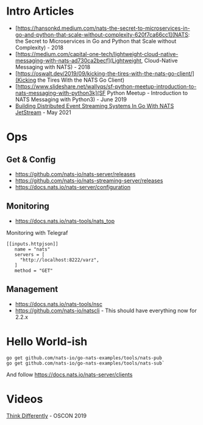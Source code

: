 # Intro Articles
- [https://hansonkd.medium.com/nats-the-secret-to-microservices-in-go-and-python-that-scale-without-complexity-620f7ca66cc1](NATS: the Secret to Microservices in Go and Python that Scale without Complexity) - 2018
- [https://medium.com/capital-one-tech/lightweight-cloud-native-messaging-with-nats-ad730ca2becf](Lightweight, Cloud-Native Messaging with NATS) - 2018
- [https://oswalt.dev/2019/09/kicking-the-tires-with-the-nats-go-client/](Kicking the Tires With the NATS Go Client)
- [https://www.slideshare.net/wallyqs/sf-python-meetup-introduction-to-nats-messaging-with-python3k](SF Python Meetup - Introduction to NATS Messaging with Python3) - June 2019
- [Building Distributed Event Streaming Systems In Go With NATS JetStream](https://shijuvar.medium.com/building-distributed-event-streaming-systems-in-go-with-nats-jetstream-3938e6dc7a13) - May 2021

# Ops
## Get & Config
- https://github.com/nats-io/nats-server/releases
- https://github.com/nats-io/nats-streaming-server/releases
- https://docs.nats.io/nats-server/configuration

## Monitoring
- https://docs.nats.io/nats-tools/nats_top

Monitoring with Telegraf

```
[[inputs.httpjson]]
   name = "nats"
   servers = [
     "http://localhost:8222/varz",
   ]
   method = "GET"
```

## Management
- https://docs.nats.io/nats-tools/nsc
- https://github.com/nats-io/natscli - This should have everything now for 2.2.x

# Hello World-ish

```
go get github.com/nats-io/go-nats-examples/tools/nats-pub
go get github.com/nats-io/go-nats-examples/tools/nats-sub`
```

And follow https://docs.nats.io/nats-server/clients

# Videos
[Think Differently](https://www.youtube.com/watch?v=ud-cdirF8OA) - OSCON 2019


